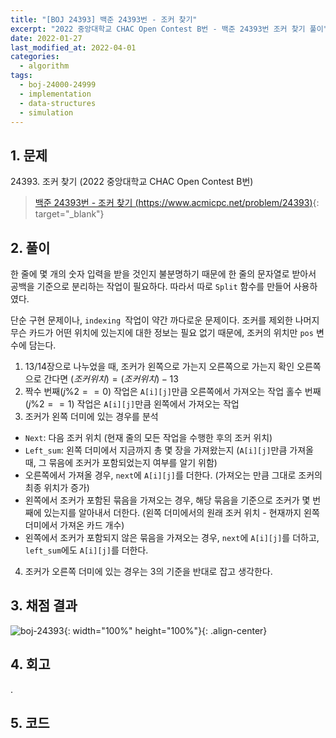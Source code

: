 ```yaml
---
title: "[BOJ 24393] 백준 24393번 - 조커 찾기"
excerpt: "2022 중앙대학교 CHAC Open Contest B번 - 백준 24393번 조커 찾기 풀이"
date: 2022-01-27
last_modified_at: 2022-04-01
categories:
  - algorithm
tags:
  - boj-24000-24999
  - implementation
  - data-structures
  - simulation
---
```


## 1. 문제
$24393$. 조커 찾기 (2022 중앙대학교 CHAC Open Contest B번)

> [백준 24393번 - 조커 찾기 (https://www.acmicpc.net/problem/24393)](https://www.acmicpc.net/problem/24393){: target="_blank"}

## 2. 풀이

한 줄에 몇 개의 숫자 입력을 받을 것인지 불분명하기 때문에 한 줄의 문자열로 받아서 공백을 기준으로 분리하는 작업이 필요하다. 따라서 따로 `Split` 함수를 만들어 사용하였다.

단순 구현 문제이나, `indexing `작업이 약간 까다로운 문제이다. 조커를 제외한 나머지 무슨 카드가 어떤 위치에 있는지에 대한 정보는 필요 없기 때문에, 조커의 위치만 `pos` 변수에 담는다.

1. $13/14$장으로 나누었을 때, 조커가 왼쪽으로 가는지 오른쪽으로 가는지 확인
오른쪽으로 간다면 $(조커 위치) = (조커 위치) - 13$
2. 짝수 번째$(j\%2==0)$ 작업은 `A[i][j]`만큼 오른쪽에서 가져오는 작업
홀수 번째$(j\%2==1)$ 작업은 `A[i][j]`만큼 왼쪽에서 가져오는 작업
3.	조커가 왼쪽 더미에 있는 경우를 분석
* `Next`: 다음 조커 위치 (현재 줄의 모든 작업을 수행한 후의 조커 위치)
* `Left_sum`: 왼쪽 더미에서 지금까지 총 몇 장을 가져왔는지 (`A[i][j]`만큼 가져올 때, 그 묶음에 조커가 포함되었는지 여부를 알기 위함)
* 오른쪽에서 가져올 경우, `next`에 `A[i][j]`를 더한다. (가져오는 만큼 그대로 조커의 최종 위치가 증가)
* 왼쪽에서 조커가 포함된 묶음을 가져오는 경우, 해당 묶음을 기준으로 조커가 몇 번째에 있는지를 알아내서 더한다. (왼쪽 더미에서의 원래 조커 위치 - 현재까지 왼쪽 더미에서 가져온 카드 개수)
* 왼쪽에서 조커가 포함되지 않은 묶음을 가져오는 경우, `next`에 `A[i][j]`를 더하고, `left_sum`에도 `A[i][j]`를 더한다.
4.	조커가 오른쪽 더미에 있는 경우는 $3$의 기준을 반대로 잡고 생각한다.

## 3. 채점 결과

![boj-24393](https://user-images.githubusercontent.com/30232837/161172108-ced23be8-97b3-4f51-a3e0-d7f3e0151c0a.png "boj-24393"){: width="100%" height="100%"}{: .align-center}

## 4. 회고

.

## 5. 코드

<script src="https://gist.github.com/BurningFalls/ba9e3a9ad18358ca039c348bbb93b02f.js"></script>